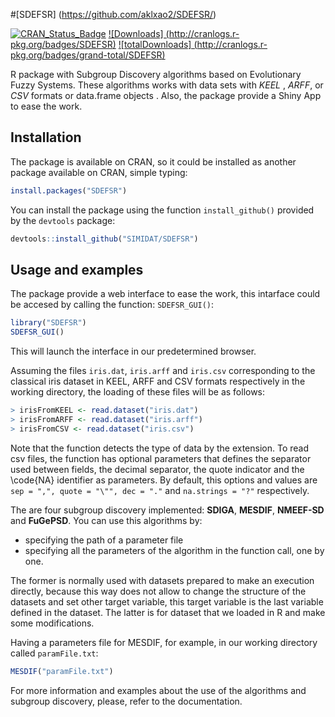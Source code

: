 #[SDEFSR] (https://github.com/aklxao2/SDEFSR/) 

[![CRAN_Status_Badge](http://www.r-pkg.org/badges/version/SDEFSR)](https://cran.r-project.org/web/packages/SDEFSR/index.html)
[![Downloads] (http://cranlogs.r-pkg.org/badges/SDEFSR)](https://cran.rstudio.com/web/packages/SDEFSR/index.html)
[![totalDownloads] (http://cranlogs.r-pkg.org/badges/grand-total/SDEFSR)](https://cran.rstudio.com/web/packages/SDEFSR/index.html)

R package with Subgroup Discovery algorithms based on Evolutionary Fuzzy Systems.
These algorithms works with data sets with _KEEL_ , _ARFF_, or _CSV_ formats or data.frame objects . Also, the package provide a Shiny App to ease the work.

## Installation

The package is available on CRAN, so it could be installed as another package available on CRAN, simple typing:
```R
install.packages("SDEFSR")
```

You can install the package using the function `install_github()` provided by the `devtools` package:  

```R
devtools::install_github("SIMIDAT/SDEFSR")
```

## Usage and examples

The package provide a web interface to ease the work, this intarface could be accesed by calling the function: 
`SDEFSR_GUI()`:

```R
library("SDEFSR")
SDEFSR_GUI()
```

This will launch the interface in our predetermined browser. 

Assuming the files `iris.dat`, `iris.arff` and `iris.csv` corresponding to the
classical iris dataset in KEEL, ARFF and CSV formats respectively in the working directory, the loading of these files will be as follows:
```R
> irisFromKEEL <- read.dataset("iris.dat") 
> irisFromARFF <- read.dataset("iris.arff")
> irisFromCSV <- read.dataset("iris.csv")
```
Note that the function detects the type of data by the extension. To read csv files, the function has optional parameters that defines the separator used between fields, the decimal separator, the quote indicator and the \code{NA} identifier as parameters. By default, this options and values are `sep = ",", quote = "\"", dec = "."` and `na.strings = "?"` respectively. 


The are four subgroup discovery implemented: __SDIGA__, __MESDIF__, __NMEEF-SD__ and __FuGePSD__. You can use this algorithms by:
* specifying the path of a parameter file 
* specifying all the parameters of the algorithm in the function call, one by one.  

The former is normally used with datasets prepared to make an execution directly, because this way does not allow to change the structure of the datasets and set other target variable, this target variable is the last variable defined in the dataset.
The latter is for dataset that we loaded in R and make some modifications.

Having a parameters file for MESDIF, for example, in our working directory called `paramFile.txt`:
```R
MESDIF("paramFile.txt")
``` 
For more information and examples about the use of the algorithms and subgroup discovery, please, refer to the documentation.
